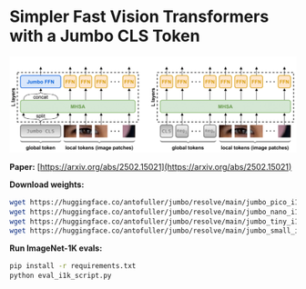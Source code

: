 # Simpler Fast Vision Transformers with a Jumbo CLS Token
![Description](jumbo_figure.png)


**Paper:** [https://arxiv.org/abs/2502.15021](https://arxiv.org/abs/2502.15021)


**Download weights:**

```bash
wget https://huggingface.co/antofuller/jumbo/resolve/main/jumbo_pico_i1k_finetuned_224.pt
wget https://huggingface.co/antofuller/jumbo/resolve/main/jumbo_nano_i1k_finetuned_224.pt
wget https://huggingface.co/antofuller/jumbo/resolve/main/jumbo_tiny_i1k_finetuned_224.pt
wget https://huggingface.co/antofuller/jumbo/resolve/main/jumbo_small_i1k_finetuned_224.pt
```


**Run ImageNet-1K evals:**
```bash
pip install -r requirements.txt
python eval_i1k_script.py
```
